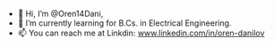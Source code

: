 - 👋 Hi, I’m @Oren14Dani,
- 🌱 I’m currently learning for B.Cs. in Electrical Engineering. 
- 📫 You can reach me at Linkdin: www.linkedin.com/in/oren-danilov


<!---
Oren14Dani/Oren14Dani is a ✨ special ✨ repository because its `README.md` (this file) appears on your GitHub profile.
You can click the Preview link to take a look at your changes.
--->

